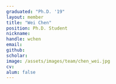 ```yaml
---
graduated: "Ph.D. '19"
layout: member
title: "Wei Chen"
position: Ph.D. Student
nickname:
handle: wchen
email: 
github: 
scholar:
image: /assets/images/team/chen_wei.jpg
cv: 
alum: false
---
```

